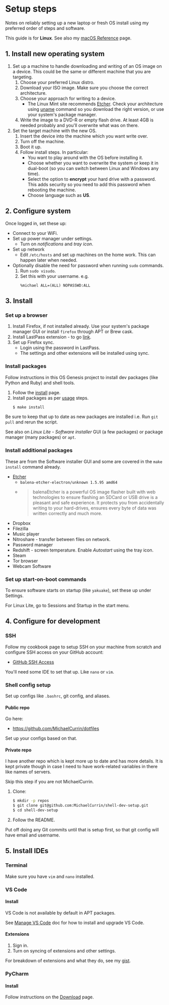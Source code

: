 # Setup steps

Notes on reliably setting up a new laptop or fresh OS install using my preferred order of steps and software.

This guide is for **Linux**. See also my [macOS Reference](mac-os.md) page.


## 1. Install new operating system

1. Set up a machine to handle downloading and writing of an OS image on a device. This could be the same or different machine that you are targeting.
    1. Choose your preferred Linux distro.
    1. Download your ISO image. Make sure you choose the correct architecture.
    1. Choose your approach for writing to a device.
        - The Linux Mint site recommends [Etcher][]. Check your architecture using [uname][] command so you download the right version, or use your system's package manager.
    1. Write the image to a DVD-R or empty flash drive. At least 4GB is needed probably and you'll overwrite what was on there.
1. Set the target machine with the new OS.
    1. Insert the device into the machine which you want write over.
    1. Turn off the machine.
    1. Boot it up.
    1. Follow install steps. In particular:
        - You want to play around with the OS before installing it.
        - Choose whether you want to overwrite the system or keep it in dual-boot (so you can switch between Linux and Windows any time).
        - Select the option to **encrypt** your hard drive with a password. This adds security so you need to add this password when rebooting the machine.
        - Choose language such as **US**.

[uname]: https://michaelcurrin.github.io/dev-cheatsheets/cheatsheets/shell/commands/uname.html
[Etcher]: https://www.balena.io/etcher/


## 2. Configure system

Once logged in, set these up:

- Connect to your WiFi.
- Set up power manager under settings.
    - Turn on _notifications_ and _tray icon_.
- Set up network
    - Edit `/etc/hosts` and set up machines on the home work. This can happen later when needed.
- Optionally disable the need for password when running `sudo` commands.
    1. Run `sudo visudo`.
    1. Set this with your username. e.g.
        ```
        %michael ALL=(ALL) NOPASSWD:ALL
        ```


## 3. Install

### Set up a browser

1. Install Firefox, if not installed already. Use your system's package manager GUI or install `firefox` through APT or Brew cask.
1. Install LastPass extension - to go [link](https://addons.mozilla.org/en-US/firefox/addon/lastpass-password-manager/).
1. Set up Firefox sync.
    - Login using the password in LastPass.
    - The settings and other extensions will be installed using sync.

### Install packages

Follow instructions in this OS Genesis project to install dev packages (like Python and Ruby) and shell tools.

1. Follow the [install](../installation.md) page.
1. Install packages as per [usage](../usage.md) steps.
    ```sh
    $ make install
    ```

Be sure to keep that up to date as new packages are installed i.e. Run `git pull` and rerun the script.

See also on _Linux Lite - Software installer_ GUI (a few packages) or package manager (many packages) or `apt`.

### Install additional packages

These are from the Software installer GUI and some are covered in the `make install` command already.

- [Etcher][]
    - `balena-etcher-electron/unknown 1.5.95 amd64`
    - > balenaEtcher is a powerful OS image flasher built with web technologies to ensure flashing an SDCard or USB drive is a pleasant and safe experience. It protects you from accidentally writing to your hard-drives, ensures every byte of data was written correctly and much more.
- Dropbox
- Filezilla
- Music player
- Nitroshare - transfer between files on network.
- Password manager
- Redshift - screen temperature. Enable _Autostart_ using the tray icon.
- Steam
- Tor browser
- Webcam Software

### Set up start-on-boot commands

To ensure software starts on startup (like `yakuake`), set these up under Settings.

For Linux Lite, go to Sessions and Startup in the start menu.


## 4. Configure for development

### SSH

Follow my cookbook page to setup SSH on your machine from scratch and configure SSH access on your GitHub account:

- [GitHub SSH Access](https://github.com/MichaelCurrin/code-cookbook/blob/master/recipes/shell/ssh/github-ssh-access.md)

You'll need some IDE to set that up. Like `nano` or `vim`.

### Shell config setup

Set up configs like `.bashrc`, git config, and aliases.

#### Public repo

Go here:

- https://github.com/MichaelCurrin/dotfiles

Set up your configs based on that.

#### Private repo

I have another repo which is kept more up to date and has more details. It is kept private though in case I need to have work-related variables in there like names of servers.

Skip this step if you are not MichaelCurrin.

1. Clone:
    ```sh
    $ mkdir -p repos
    $ git clone git@github.com:MichaelCurrin/shell-dev-setup.git
    $ cd shell-dev-setup
    ```
1. Follow the README.

Put off doing any Git commits until that is setup first, so that git config will have email and username.


## 5. Install IDEs

### Terminal

Make sure you have `vim` and `nano` installed.

### VS Code

#### Install

VS Code is not available by default in APT packages.

See [Manage VS Code](manage-vs-code.md) doc for how to install and upgrade VS Code.

#### Extensions

1. Sign in.
1. Turn on syncing of extensions and other settings.

For breakdown of extensions and what they do, see my [gist](https://gist.github.com/MichaelCurrin/e1f0b488d4ed8e6c24646e37c75fe2ea).

### PyCharm

#### Install

Follow instructions on the [Download](https://www.jetbrains.com/pycharm/download/) page.
